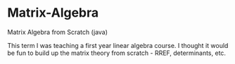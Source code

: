 # Matrix-Algebra
Matrix Algebra from Scratch (java)

This term I was teaching a first year linear algebra course.  I thought it would be fun to build up the matrix theory from scratch - RREF, determinants, etc.

